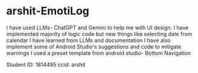 # arshit-EmotiLog

I have used LLMs- ChatGPT and Gemini to help me with UI design.
I have implemented majority of logic code but new things like selecting date from calendar I have learned from LLMs and documentation
I have also implement some of Android Studio's suggestions and code to mitigate warnings
I used a preset template from android studio- Bottom Navigation

Student ID: 1814495
ccid: arshit
